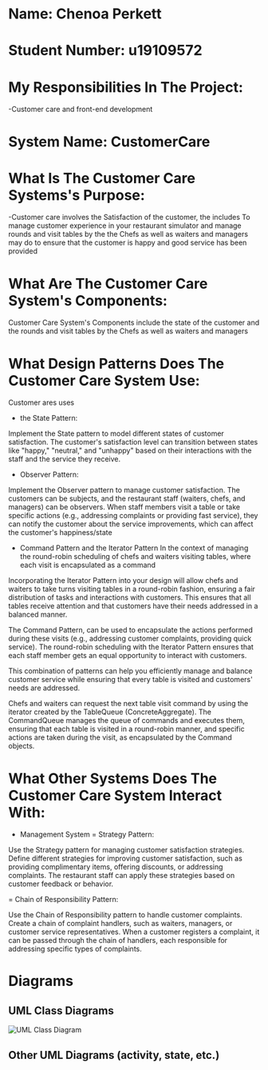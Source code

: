 # Name: Chenoa Perkett
# Student Number: u19109572

# My Responsibilities In The Project: 
-Customer care and front-end development

# System Name: CustomerCare
# What Is The Customer Care Systems's Purpose:
-Customer care involves the Satisfaction of the customer, the includes To manage customer experience in your restaurant simulator and manage rounds and visit tables by the  the Chefs as well as waiters and managers may do to ensure that the customer is happy and good service has been provided

# What Are The Customer Care System's Components:
Customer Care System's Components include the state of the customer and the rounds and visit tables by the Chefs as well as waiters and managers

# What Design Patterns Does The Customer Care System Use:
Customer ares uses 
- the State Pattern:

Implement the State pattern to model different states of customer satisfaction. The customer's satisfaction level can transition between states like "happy," "neutral," and "unhappy" based on their interactions with the staff and the service they receive.

- Observer Pattern:

Implement the Observer pattern to manage customer satisfaction. The customers can be subjects, and the restaurant staff (waiters, chefs, and managers) can be observers. When staff members visit a table or take specific actions (e.g., addressing complaints or providing fast service), they can notify the customer about the service improvements, which can affect the customer's happiness/state

- Command Pattern and the Iterator Pattern 
In the context of managing the round-robin scheduling of chefs and waiters visiting tables, where each visit is encapsulated as a command

Incorporating the Iterator Pattern into your design will allow chefs and waiters to take turns visiting tables in a round-robin fashion, ensuring a fair distribution of tasks and interactions with customers. This ensures that all tables receive attention and that customers have their needs addressed in a balanced manner.

The Command Pattern, can be used to encapsulate the actions performed during these visits (e.g., addressing customer complaints, providing quick service). The round-robin scheduling with the Iterator Pattern ensures that each staff member gets an equal opportunity to interact with customers.

This combination of patterns can help you efficiently manage and balance customer service while ensuring that every table is visited and customers' needs are addressed.

Chefs and waiters can request the next table visit command by using the iterator created by the TableQueue (ConcreteAggregate). The CommandQueue manages the queue of commands and executes them, ensuring that each table is visited in a round-robin manner, and specific actions are taken during the visit, as encapsulated by the Command objects.

# What Other Systems Does The Customer Care System Interact With:
- Management System
= Strategy Pattern:

Use the Strategy pattern for managing customer satisfaction strategies. Define different strategies for improving customer satisfaction, such as providing complimentary items, offering discounts, or addressing complaints. The restaurant staff can apply these strategies based on customer feedback or behavior.

= Chain of Responsibility Pattern:

Use the Chain of Responsibility pattern to handle customer complaints. Create a chain of complaint handlers, such as waiters, managers, or customer service representatives. When a customer registers a complaint, it can be passed through the chain of handlers, each responsible for addressing specific types of complaints.

# Diagrams

## UML Class Diagrams
![UML Class Diagram](Additional_Material/CustomerCare.png)

## Other UML Diagrams (activity, state, etc.)
